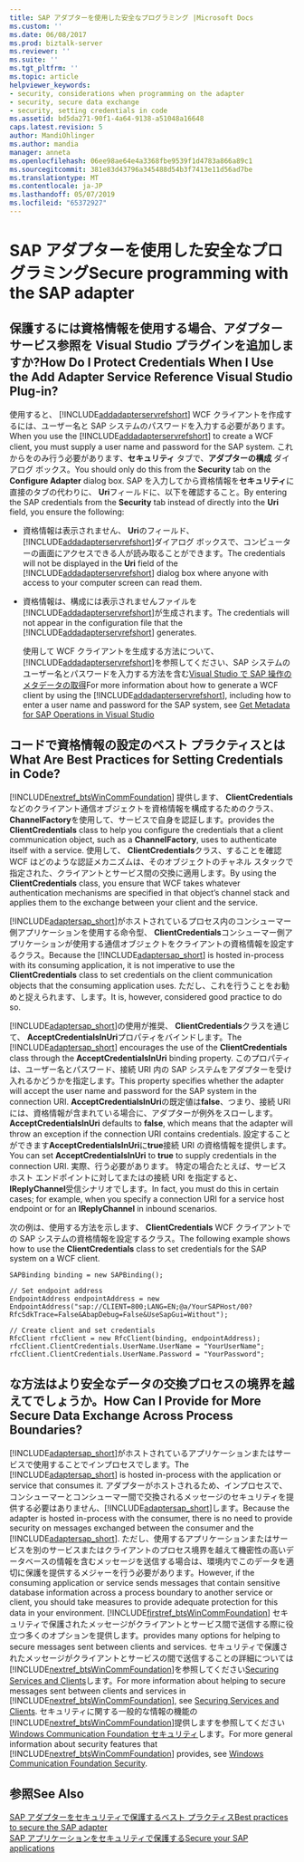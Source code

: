 ```yaml
---
title: SAP アダプターを使用した安全なプログラミング |Microsoft Docs
ms.custom: ''
ms.date: 06/08/2017
ms.prod: biztalk-server
ms.reviewer: ''
ms.suite: ''
ms.tgt_pltfrm: ''
ms.topic: article
helpviewer_keywords:
- security, considerations when programming on the adapter
- security, secure data exchange
- security, setting credentials in code
ms.assetid: bd5da271-90f1-4a64-9138-a51048a16648
caps.latest.revision: 5
author: MandiOhlinger
ms.author: mandia
manager: anneta
ms.openlocfilehash: 06ee98ae64e4a3368fbe9539f1d4783a866a89c1
ms.sourcegitcommit: 381e83d43796a345488d54b3f7413e11d56ad7be
ms.translationtype: MT
ms.contentlocale: ja-JP
ms.lasthandoff: 05/07/2019
ms.locfileid: "65372927"
---
```

# <a name="secure-programming-with-the-sap-adapter"></a><span data-ttu-id="322e1-102">SAP アダプターを使用した安全なプログラミング</span><span class="sxs-lookup"><span data-stu-id="322e1-102">Secure programming with the SAP adapter</span></span>
## <a name="how-do-i-protect-credentials-when-i-use-the-add-adapter-service-reference-visual-studio-plug-in"></a><span data-ttu-id="322e1-103">保護するには資格情報を使用する場合、アダプター サービス参照を Visual Studio プラグインを追加しますか?</span><span class="sxs-lookup"><span data-stu-id="322e1-103">How Do I Protect Credentials When I Use the Add Adapter Service Reference Visual Studio Plug-in?</span></span>  
 <span data-ttu-id="322e1-104">使用すると、 [!INCLUDE[addadapterservrefshort](../../includes/addadapterservrefshort-md.md)] WCF クライアントを作成するには、ユーザー名と SAP システムのパスワードを入力する必要があります。</span><span class="sxs-lookup"><span data-stu-id="322e1-104">When you use the [!INCLUDE[addadapterservrefshort](../../includes/addadapterservrefshort-md.md)] to create a WCF client, you must supply a user name and password for the SAP system.</span></span> <span data-ttu-id="322e1-105">これからをのみ行う必要があります、**セキュリティ** タブで、**アダプターの構成** ダイアログ ボックス。</span><span class="sxs-lookup"><span data-stu-id="322e1-105">You should only do this from the **Security** tab on the **Configure Adapter** dialog box.</span></span> <span data-ttu-id="322e1-106">SAP を入力してから資格情報を**セキュリティ**に直接のタブの代わりに、 **Uri**フィールドに、以下を確認すること。</span><span class="sxs-lookup"><span data-stu-id="322e1-106">By entering the SAP credentials from the **Security** tab instead of directly into the **Uri** field, you ensure the following:</span></span>  
  
- <span data-ttu-id="322e1-107">資格情報は表示されません、 **Uri**のフィールド、[!INCLUDE[addadapterservrefshort](../../includes/addadapterservrefshort-md.md)]ダイアログ ボックスで、コンピューターの画面にアクセスできる人が読み取ることができます。</span><span class="sxs-lookup"><span data-stu-id="322e1-107">The credentials will not be displayed in the **Uri** field of the [!INCLUDE[addadapterservrefshort](../../includes/addadapterservrefshort-md.md)] dialog box where anyone with access to your computer screen can read them.</span></span>  
  
- <span data-ttu-id="322e1-108">資格情報は、構成には表示されませんファイルを[!INCLUDE[addadapterservrefshort](../../includes/addadapterservrefshort-md.md)]が生成されます。</span><span class="sxs-lookup"><span data-stu-id="322e1-108">The credentials will not appear in the configuration file that the [!INCLUDE[addadapterservrefshort](../../includes/addadapterservrefshort-md.md)] generates.</span></span>  
  
  <span data-ttu-id="322e1-109">使用して WCF クライアントを生成する方法について、[!INCLUDE[addadapterservrefshort](../../includes/addadapterservrefshort-md.md)]を参照してください、SAP システムのユーザー名とパスワードを入力する方法を含む[Visual Studio で SAP 操作のメタデータの取得](../../adapters-and-accelerators/adapter-sap/get-metadata-for-sap-operations-in-visual-studio.md)</span><span class="sxs-lookup"><span data-stu-id="322e1-109">For more information about how to generate a WCF client by using the [!INCLUDE[addadapterservrefshort](../../includes/addadapterservrefshort-md.md)], including how to enter a user name and password for the SAP system, see [Get Metadata for SAP Operations in Visual Studio](../../adapters-and-accelerators/adapter-sap/get-metadata-for-sap-operations-in-visual-studio.md)</span></span>  
  
## <a name="what-are-best-practices-for-setting-credentials-in-code"></a><span data-ttu-id="322e1-110">コードで資格情報の設定のベスト プラクティスとは</span><span class="sxs-lookup"><span data-stu-id="322e1-110">What Are Best Practices for Setting Credentials in Code?</span></span>  
 [!INCLUDE[nextref_btsWinCommFoundation](../../includes/nextref-btswincommfoundation-md.md)] <span data-ttu-id="322e1-111">提供します、 **ClientCredentials**などのクライアント通信オブジェクトを資格情報を構成するためのクラス、 **ChannelFactory**を使用して、サービスで自身を認証します。</span><span class="sxs-lookup"><span data-stu-id="322e1-111">provides the **ClientCredentials** class to help you configure the credentials that a client communication object, such as a **ChannelFactory**, uses to authenticate itself with a service.</span></span> <span data-ttu-id="322e1-112">使用して、 **ClientCredentials**クラス、することを確認 WCF はどのような認証メカニズムは、そのオブジェクトのチャネル スタックで指定された、クライアントとサービス間の交換に適用します。</span><span class="sxs-lookup"><span data-stu-id="322e1-112">By using the **ClientCredentials** class, you ensure that WCF takes whatever authentication mechanisms are specified in that object’s channel stack and applies them to the exchange between your client and the service.</span></span>  
  
 <span data-ttu-id="322e1-113">[!INCLUDE[adaptersap_short](../../includes/adaptersap-short-md.md)]がホストされているプロセス内のコンシューマー側アプリケーションを使用する命令型、 **ClientCredentials**コンシューマー側アプリケーションが使用する通信オブジェクトをクライアントの資格情報を設定するクラス。</span><span class="sxs-lookup"><span data-stu-id="322e1-113">Because the [!INCLUDE[adaptersap_short](../../includes/adaptersap-short-md.md)] is hosted in-process with its consuming application, it is not imperative to use the **ClientCredentials** class to set credentials on the client communication objects that the consuming application uses.</span></span> <span data-ttu-id="322e1-114">ただし、これを行うことをお勧めと捉えられます、します。</span><span class="sxs-lookup"><span data-stu-id="322e1-114">It is, however, considered good practice to do so.</span></span>  
  
 <span data-ttu-id="322e1-115">[!INCLUDE[adaptersap_short](../../includes/adaptersap-short-md.md)]の使用が推奨、 **ClientCredentials**クラスを通じて、 **AcceptCredentialsInUri**プロパティをバインドします。</span><span class="sxs-lookup"><span data-stu-id="322e1-115">The [!INCLUDE[adaptersap_short](../../includes/adaptersap-short-md.md)] encourages the use of the **ClientCredentials** class through the **AcceptCredentialsInUri** binding property.</span></span> <span data-ttu-id="322e1-116">このプロパティは、ユーザー名とパスワード、接続 URI 内の SAP システムをアダプターを受け入れるかどうかを指定します。</span><span class="sxs-lookup"><span data-stu-id="322e1-116">This property specifies whether the adapter will accept the user name and password for the SAP system in the connection URI.</span></span> <span data-ttu-id="322e1-117">**AcceptCredentialsInUri**の既定値は**false**、つまり、接続 URI には、資格情報が含まれている場合に、アダプターが例外をスローします。</span><span class="sxs-lookup"><span data-stu-id="322e1-117">**AcceptCredentialsInUri** defaults to **false**, which means that the adapter will throw an exception if the connection URI contains credentials.</span></span> <span data-ttu-id="322e1-118">設定することができます**AcceptCredentialsInUri**に**true**接続 URI の資格情報を提供します。</span><span class="sxs-lookup"><span data-stu-id="322e1-118">You can set **AcceptCredentialsInUri** to **true** to supply credentials in the connection URI.</span></span> <span data-ttu-id="322e1-119">実際、行う必要があります。 特定の場合たとえば、サービス ホスト エンドポイントに対してまたはの接続 URI を指定すると、 **IReplyChannel**受信シナリオでします。</span><span class="sxs-lookup"><span data-stu-id="322e1-119">In fact, you must do this in certain cases; for example, when you specify a connection URI for a service host endpoint or for an **IReplyChannel** in inbound scenarios.</span></span>  
  
 <span data-ttu-id="322e1-120">次の例は、使用する方法を示します、 **ClientCredentials** WCF クライアントでの SAP システムの資格情報を設定するクラス。</span><span class="sxs-lookup"><span data-stu-id="322e1-120">The following example shows how to use the **ClientCredentials** class to set credentials for the SAP system on a WCF client.</span></span>  
  
```  
SAPBinding binding = new SAPBinding();  
  
// Set endpoint address  
EndpointAddress endpointAddress = new EndpointAddress("sap://CLIENT=800;LANG=EN;@a/YourSAPHost/00?RfcSdkTrace=False&AbapDebug=False&UseSapGui=Without");  
  
// Create client and set credentials  
RfcClient rfcClient = new RfcClient(binding, endpointAddress);  
rfcClient.ClientCredentials.UserName.UserName = "YourUserName";  
rfcClient.ClientCredentials.UserName.Password = "YourPassword";  
```  
  
## <a name="how-can-i-provide-for-more-secure-data-exchange-across-process-boundaries"></a><span data-ttu-id="322e1-121">な方法はより安全なデータの交換プロセスの境界を越えてでしょうか。</span><span class="sxs-lookup"><span data-stu-id="322e1-121">How Can I Provide for More Secure Data Exchange Across Process Boundaries?</span></span>  
 <span data-ttu-id="322e1-122">[!INCLUDE[adaptersap_short](../../includes/adaptersap-short-md.md)]がホストされているアプリケーションまたはサービスで使用することでインプロセスでします。</span><span class="sxs-lookup"><span data-stu-id="322e1-122">The [!INCLUDE[adaptersap_short](../../includes/adaptersap-short-md.md)] is hosted in-process with the application or service that consumes it.</span></span> <span data-ttu-id="322e1-123">アダプターがホストされるため、インプロセスで、コンシューマーとコンシューマー間で交換されるメッセージのセキュリティを提供する必要はありません、[!INCLUDE[adaptersap_short](../../includes/adaptersap-short-md.md)]します。</span><span class="sxs-lookup"><span data-stu-id="322e1-123">Because the adapter is hosted in-process with the consumer, there is no need to provide security on messages exchanged between the consumer and the [!INCLUDE[adaptersap_short](../../includes/adaptersap-short-md.md)].</span></span> <span data-ttu-id="322e1-124">ただし、使用するアプリケーションまたはサービスを別のサービスまたはクライアントのプロセス境界を越えて機密性の高いデータベースの情報を含むメッセージを送信する場合は、環境内でこのデータを適切に保護を提供するメジャーを行う必要があります。</span><span class="sxs-lookup"><span data-stu-id="322e1-124">However, if the consuming application or service sends messages that contain sensitive database information across a process boundary to another service or client, you should take measures to provide adequate protection for this data in your environment.</span></span> [!INCLUDE[firstref_btsWinCommFoundation](../../includes/firstref-btswincommfoundation-md.md)] <span data-ttu-id="322e1-125">セキュリティで保護されたメッセージがクライアントとサービス間で送信する際に役立つ多くのオプションを提供します。</span><span class="sxs-lookup"><span data-stu-id="322e1-125">provides many options for helping to secure messages sent between clients and services.</span></span> <span data-ttu-id="322e1-126">セキュリティで保護されたメッセージがクライアントとサービスの間で送信することの詳細については[!INCLUDE[nextref_btsWinCommFoundation](../../includes/nextref-btswincommfoundation-md.md)]を参照してください[Securing Services and Clients](https://msdn.microsoft.com/library/ms734736.aspx)します。</span><span class="sxs-lookup"><span data-stu-id="322e1-126">For more information about helping to secure messages sent between clients and services in [!INCLUDE[nextref_btsWinCommFoundation](../../includes/nextref-btswincommfoundation-md.md)], see [Securing Services and Clients](https://msdn.microsoft.com/library/ms734736.aspx).</span></span> <span data-ttu-id="322e1-127">セキュリティに関する一般的な情報の機能の[!INCLUDE[nextref_btsWinCommFoundation](../../includes/nextref-btswincommfoundation-md.md)]提供しますを参照してください[Windows Communication Foundation セキュリティ](https://msdn.microsoft.com/library/ms732362.aspx)します。</span><span class="sxs-lookup"><span data-stu-id="322e1-127">For more general information about security features that [!INCLUDE[nextref_btsWinCommFoundation](../../includes/nextref-btswincommfoundation-md.md)] provides, see [Windows Communication Foundation Security](https://msdn.microsoft.com/library/ms732362.aspx).</span></span>  
  
## <a name="see-also"></a><span data-ttu-id="322e1-128">参照</span><span class="sxs-lookup"><span data-stu-id="322e1-128">See Also</span></span>  
[<span data-ttu-id="322e1-129">SAP アダプターをセキュリティで保護するベスト プラクティス</span><span class="sxs-lookup"><span data-stu-id="322e1-129">Best practices to secure the SAP adapter</span></span>](../../adapters-and-accelerators/adapter-sap/best-practices-to-secure-the-sap-adapter.md)  
[<span data-ttu-id="322e1-130">SAP アプリケーションをセキュリティで保護する</span><span class="sxs-lookup"><span data-stu-id="322e1-130">Secure your SAP applications</span></span>](../../adapters-and-accelerators/adapter-sap/secure-your-sap-applications.md)   